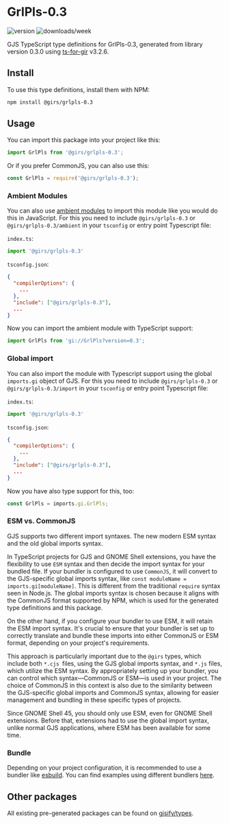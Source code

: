 
# GrlPls-0.3

![version](https://img.shields.io/npm/v/@girs/grlpls-0.3)
![downloads/week](https://img.shields.io/npm/dw/@girs/grlpls-0.3)


GJS TypeScript type definitions for GrlPls-0.3, generated from library version 0.3.0 using [ts-for-gir](https://github.com/gjsify/ts-for-gir) v3.2.6.


## Install

To use this type definitions, install them with NPM:
```bash
npm install @girs/grlpls-0.3
```

## Usage

You can import this package into your project like this:
```ts
import GrlPls from '@girs/grlpls-0.3';
```

Or if you prefer CommonJS, you can also use this:
```ts
const GrlPls = require('@girs/grlpls-0.3');
```

### Ambient Modules

You can also use [ambient modules](https://github.com/gjsify/ts-for-gir/tree/main/packages/cli#ambient-modules) to import this module like you would do this in JavaScript.
For this you need to include `@girs/grlpls-0.3` or `@girs/grlpls-0.3/ambient` in your `tsconfig` or entry point Typescript file:

`index.ts`:
```ts
import '@girs/grlpls-0.3'
```

`tsconfig.json`:
```json
{
  "compilerOptions": {
    ...
  },
  "include": ["@girs/grlpls-0.3"],
  ...
}
```

Now you can import the ambient module with TypeScript support: 

```ts
import GrlPls from 'gi://GrlPls?version=0.3';
```

### Global import

You can also import the module with Typescript support using the global `imports.gi` object of GJS.
For this you need to include `@girs/grlpls-0.3` or `@girs/grlpls-0.3/import` in your `tsconfig` or entry point Typescript file:

`index.ts`:
```ts
import '@girs/grlpls-0.3'
```

`tsconfig.json`:
```json
{
  "compilerOptions": {
    ...
  },
  "include": ["@girs/grlpls-0.3"],
  ...
}
```

Now you have also type support for this, too:

```ts
const GrlPls = imports.gi.GrlPls;
```


### ESM vs. CommonJS

GJS supports two different import syntaxes. The new modern ESM syntax and the old global imports syntax.

In TypeScript projects for GJS and GNOME Shell extensions, you have the flexibility to use `ESM` syntax and then decide the import syntax for your bundled file. If your bundler is configured to use `CommonJS`, it will convert to the GJS-specific global imports syntax, like `const moduleName = imports.gi[moduleName]`. This is different from the traditional `require` syntax seen in Node.js. The global imports syntax is chosen because it aligns with the CommonJS format supported by NPM, which is used for the generated type definitions and this package.

On the other hand, if you configure your bundler to use ESM, it will retain the ESM import syntax. It's crucial to ensure that your bundler is set up to correctly translate and bundle these imports into either CommonJS or ESM format, depending on your project's requirements.

This approach is particularly important due to the `@girs` types, which include both `*.cjs `files, using the GJS global imports syntax, and `*.js` files, which utilize the ESM syntax. By appropriately setting up your bundler, you can control which syntax—CommonJS or ESM—is used in your project. The choice of CommonJS in this context is also due to the similarity between the GJS-specific global imports and CommonJS syntax, allowing for easier management and bundling in these specific types of projects.

Since GNOME Shell 45, you should only use ESM, even for GNOME Shell extensions. Before that, extensions had to use the global import syntax, unlike normal GJS applications, where ESM has been available for some time.

### Bundle

Depending on your project configuration, it is recommended to use a bundler like [esbuild](https://esbuild.github.io/). You can find examples using different bundlers [here](https://github.com/gjsify/ts-for-gir/tree/main/examples).

## Other packages

All existing pre-generated packages can be found on [gjsify/types](https://github.com/gjsify/types).

